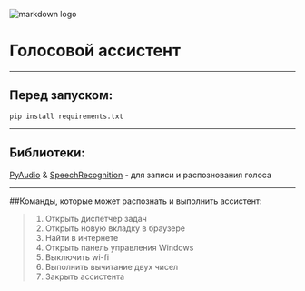 ![markdown logo](https://upload.wikimedia.org/wikipedia/commons/4/48/Markdown-mark.svg)
# Голосовой ассистент

---
## Перед запуском:
`pip install requirements.txt`

---
## Библиотеки:
[PyAudio](https://people.csail.mit.edu/hubert/pyaudio/docs/) & [SpeechRecognition](https://developer.mozilla.org/ru/docs/Web/API/SpeechRecognition) - для записи и распознования голоса

---
##Команды, которые может распознать и выполнить ассистент:
> 1. Открыть диспетчер задач</br>
> 2. Открыть новую вкладку в браузере</br>
> 3. Найти в интернете</br>
> 4. Открыть панель управления Windows</br>
> 5. Выключить wi-fi</br>
> 6. Выполнить вычитание двух чисел</br>
> 7. Закрыть ассистента</br>
